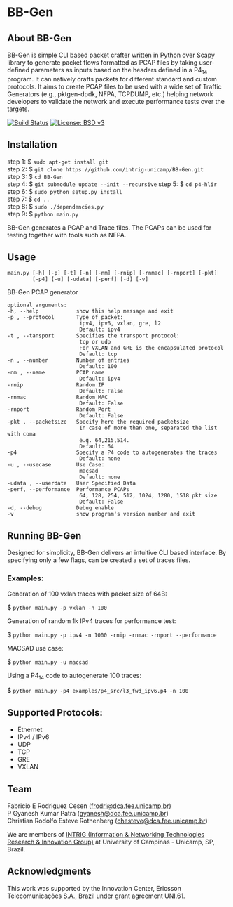 BB-Gen
===

## About BB-Gen
BB-Gen is simple CLI based packet crafter written in Python over Scapy library to generate packet flows formatted as PCAP files by taking user-defined parameters as inputs based on the headers defined in a P4<sub>14</sub> program. It can natively crafts packets for different standard and custom protocols. It aims to create PCAP files to be used with a wide set of Traffic Generators (e.g., pktgen-dpdk, NFPA, TCPDUMP, etc.) helping network developers to validate the network and execute performance tests over the targets.

[![Build Status](https://travis-ci.org/intrig-unicamp/BB-Gen.svg?branch=master)](https://travis-ci.org/intrig-unicamp/BB-Gen)
[![License: BSD v3](https://img.shields.io/badge/License-BSD%20v3-blue.svg)](LICENSE)

## Installation  
step 1: $ `sudo apt-get install git`  
step 2: $ `git clone https://github.com/intrig-unicamp/BB-Gen.git`  
step 3: $ `cd BB-Gen`    
step 4: $ `git submodule update --init --recursive` 
step 5: $ `cd p4-hlir`    
step 6: $ `sudo python setup.py install`    
step 7: $ `cd ..`    
step 8: $ `sudo ./dependencies.py`  
step 9: $ `python main.py`  

BB-Gen generates a PCAP and Trace files.
The PCAPs can be used for testing together with tools such as NFPA.

## Usage

    main.py [-h] [-p] [-t] [-n] [-nm] [-rnip] [-rnmac] [-rnport] [-pkt]
            [-p4] [-u] [-udata] [-perf] [-d] [-v]

BB-Gen PCAP generator

    optional arguments:  
    -h, --help            show this help message and exit
    -p , --protocol       Type of packet:
                           ipv4, ipv6, vxlan, gre, l2
                           Default: ipv4
    -t , --tansport       Specifies the transport protocol:
                           tcp or udp
                           For VXLAN and GRE is the encapsulated protocol
                           Default: tcp
    -n , --number         Number of entries
                           Default: 100
    -nm , --name          PCAP name
                           Default: ipv4
    -rnip                 Random IP
                           Default: False
    -rnmac                Random MAC
                           Default: False
    -rnport               Random Port
                           Default: False
    -pkt , --packetsize   Specify here the required packetsize
                           In case of more than one, separated the list with coma
                           e.g. 64,215,514.
                           Default: 64
    -p4                   Specify a P4 code to autogenerates the traces
                           Default: none
    -u , --usecase        Use Case:
                           macsad
                           Default: none
    -udata , --userdata   User Specified Data
    -perf, --performance  Performance PCAPs
                           64, 128, 254, 512, 1024, 1280, 1518 pkt size
                           Default: False
    -d, --debug           Debug enable
    -v                    show program's version number and exit

## Running BB-Gen

Designed for simplicity, BB-Gen delivers an intuitive CLI based interface. By specifying only a few flags, can be created a set of traces files.

### Examples:

Generation of 100 vxlan traces with packet size of 64B:

$ `python main.py -p vxlan -n 100`

Generation of random 1k IPv4 traces for performance test:

$ `python main.py -p ipv4 -n 1000 -rnip -rnmac -rnport --performance`

MACSAD use case:

$ `python main.py -u macsad`

Using a P4<sub>14</sub> code to autogenerate 100 traces:

$ `python main.py -p4 examples/p4_src/l3_fwd_ipv6.p4 -n 100`

## Supported Protocols:
  - Ethernet
  - IPv4 / IPv6
  - UDP
  - TCP
  - GRE
  - VXLAN

## Team
Fabricio E Rodriguez Cesen (frodri@dca.fee.unicamp.br)  
P Gyanesh Kumar Patra (gyanesh@dca.fee.unicamp.br)  
Christian Rodolfo Esteve Rothenberg (chesteve@dca.fee.unicamp.br)  

We are members of [INTRIG (Information & Networking Technologies Research & Innovation Group)](http://intrig.dca.fee.unicamp.br) at University of Campinas - Unicamp, SP, Brazil.

## Acknowledgments
This work was supported by the Innovation Center, Ericsson Telecomunicações S.A., Brazil under grant agreement UNI.61.